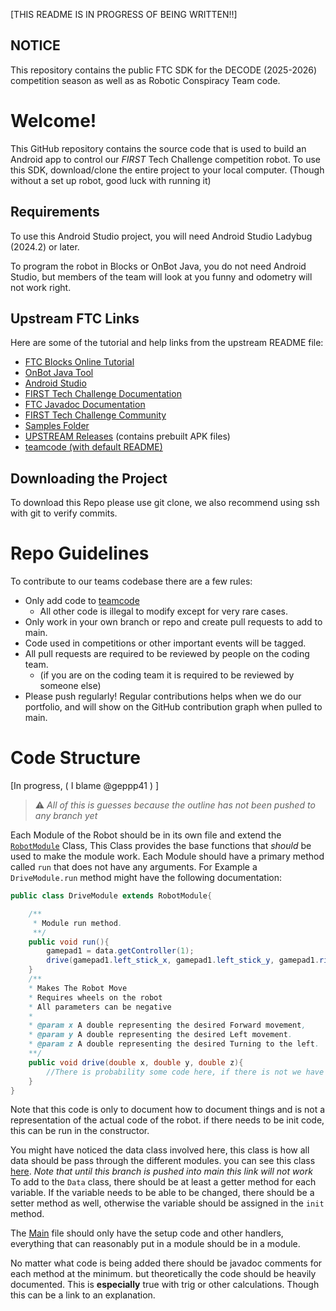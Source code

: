 \[THIS README IS IN PROGRESS OF BEING WRITTEN!!\]
## NOTICE
This repository contains the public FTC SDK for the DECODE (2025-2026) competition season as well as as Robotic Conspiracy Team code.

# Welcome!
This GitHub repository contains the source code that is used to build an Android app to control our *FIRST* Tech Challenge competition robot. To use this SDK, download/clone the entire project to your local computer. (Though without a set up robot, good luck with running it)

## Requirements
To use this Android Studio project, you will need Android Studio Ladybug (2024.2) or later.

To program the robot in Blocks or OnBot Java, you do not need Android Studio, but members of the team will look at you funny and odometry will not work right.

## Upstream FTC Links
Here are some of the tutorial and help links from the upstream README file:
- [FTC Blocks Online Tutorial](https://ftc-docs.firstinspires.org/programming_resources/blocks/Blocks-Tutorial.html)
- [OnBot Java Tool](https://ftc-docs.firstinspires.org/programming_resources/onbot_java/OnBot-Java-Tutorial.html)
- [Android Studio](https://ftc-docs.firstinspires.org/programming_resources/android_studio_java/Android-Studio-Tutorial.html)
- [FIRST Tech Challenge Documentation](https://ftc-docs.firstinspires.org/index.html)
- [FTC Javadoc Documentation](https://javadoc.io/doc/org.firstinspires.ftc)
- [FIRST Tech Challenge Community](https://ftc-community.firstinspires.org/)
- [Samples Folder](FtcRobotController/src/main/java/org/firstinspires/ftc/robotcontroller/external/samples)
- [UPSTREAM Releases](https://github.com/FIRST-Tech-Challenge/FtcRobotController/releases) (contains prebuilt APK files)
- [teamcode (with default README)](TeamCode/src/main/java/org/firstinspires/ftc/teamcode)

## Downloading the Project
To download this Repo please use git clone, we also recommend using ssh with git to verify commits.

# Repo Guidelines
To contribute to our teams codebase there are a few rules:
 - Only add code to [teamcode](TeamCode/src/main/java/org/firstinspires/ftc/teamcode)
	- All other code is illegal to modify except for very rare cases.
 - Only work in your own branch or repo and create pull requests to add to main.
 - Code used in competitions or other important events will be tagged.
 - All pull requests are required to be reviewed by people on the coding team.
    - (if you are on the coding team it is required to be reviewed by someone else)
 - Please push regularly! Regular contributions helps when we do our portfolio, and will show on the GitHub contribution graph when pulled to main.

# Code Structure
\[In progress, ( I blame @geppp41 ) \]

>⚠️ *All of this is guesses because the outline has not been pushed to any branch yet*

Each Module of the Robot should be in its own file and extend the [`RobotModule`](TeamCode/src/main/java/org/firstinspires/ftc/teamcode/modules/RobotModule.java) Class, This Class provides the base functions that *should* be used to make the module work. Each Module should have a primary method called `run` that does not have any arguments. For Example a `DriveModule.run` method might have the following documentation:
```java
public class DriveModule extends RobotModule{

    /**
     * Module run method.
     **/
    public void run(){
        gamepad1 = data.getController(1); 
        drive(gamepad1.left_stick_x, gamepad1.left_stick_y, gamepad1.right_stick_x);
    }
    /** 
    * Makes The Robot Move
    * Requires wheels on the robot
    * All parameters can be negative 
    * 
    * @param x A double representing the desired Forward movement,
    * @param y A double representing the desired Left movement.
    * @param z A double representing the desired Turning to the left.
    **/
    public void drive(double x, double y, double z){
        //There is probability some code here, if there is not we have problems
    }
}
```
Note that this code is only to document how to document things and is not a representation of the actual code of the robot. if there needs to be init code, this can be run in the constructor.

You might have noticed the data class involved here, this class is how all data should be pass through the different modules. you can see this class [here](TeamCode/src/main/java/org/firstinspires/ftc/teamcode/modules/Data.java). *Note that until this branch is pushed into main this link will not work* To add to the `Data` class, there should be at least a getter method for each variable. If the variable needs to be able to be changed, there should be a setter method as well, otherwise the variable should be assigned in the `init` method. 

The [Main](TeamCode/src/main/java/org/firstinspires/ftc/teamcode/Main.java) file should only have the setup code and other handlers, everything that can reasonably put in a module should be in a module.

No matter what code is being added there should be javadoc comments for each method at the minimum. but theoretically the code should be heavily documented. This is **especially** true with trig or other calculations. Though this can be a link to an explanation.


